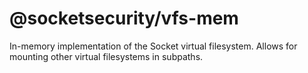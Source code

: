 # @socketsecurity/vfs-mem

In-memory implementation of the Socket virtual filesystem. Allows for mounting other virtual filesystems in subpaths.
